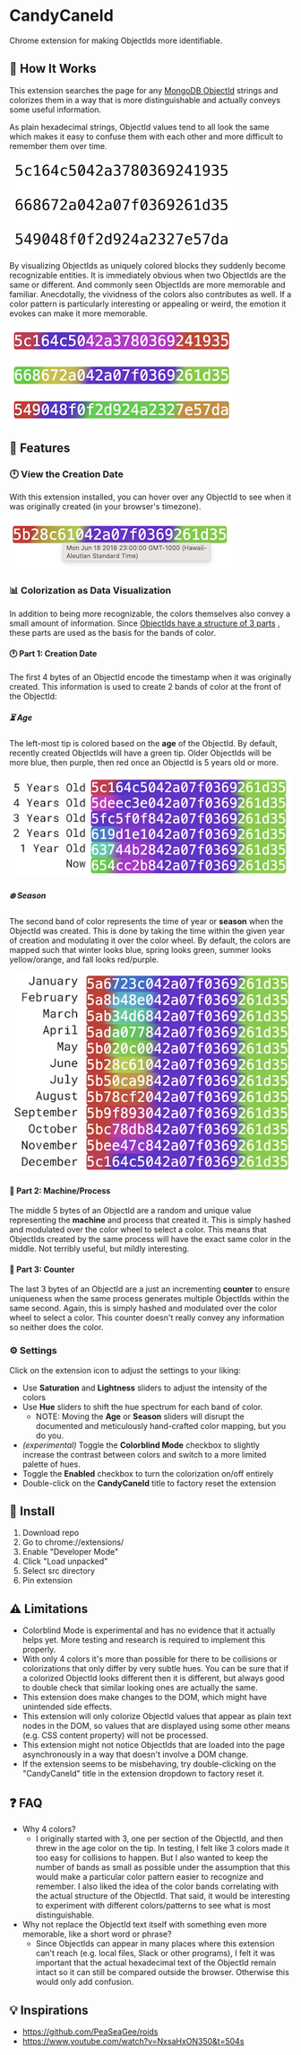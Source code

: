 # CandyCaneId

Chrome extension for making ObjectIds more identifiable.

## 🍬 How It Works

This extension searches the page for
any [MongoDB ObjectId](https://www.mongodb.com/docs/manual/reference/method/ObjectId/) strings and
colorizes them in a way that is more distinguishable and actually conveys some useful information.

As plain hexadecimal strings, ObjectId values tend to all look the same which makes it easy to
confuse them with each other and more difficult to remember them over time.

![before](assets/before.png)

By visualizing ObjectIds as uniquely colored blocks they suddenly become recognizable entities. It
is immediately obvious when two ObjectIds are the same or different. And commonly seen ObjectIds are
more memorable and familiar. Anecdotally, the vividness of the colors also contributes as well. If a
color pattern is particularly interesting or appealing or weird, the emotion it evokes can make it
more memorable.

![after](assets/after.png)

## 🍭 Features

### 🕛 View the Creation Date

With this extension installed, you can hover over any ObjectId to see when it was originally
created (in your browser's timezone).

![hover](assets/hover.png)

### 📊 Colorization as Data Visualization

In addition to being more recognizable, the colors themselves also convey a small amount of
information.
Since [ObjectIds have a structure of 3 parts](https://www.mongodb.com/docs/manual/reference/method/ObjectId/)
, these parts are used as the basis for the bands of color.

#### 🕐 Part 1: Creation Date

The first 4 bytes of an ObjectId encode the timestamp when it was originally created. This
information is used to create 2 bands of color at the front of the ObjectId:

##### ⏳ Age

The left-most tip is colored based on the **age** of the ObjectId. By default, recently created
ObjectIds will have a green tip. Older ObjectIds will be more blue, then purple, then red once an
ObjectId is 5 years old or more.

![age](assets/age.png)

##### ❄️ Season

The second band of color represents the time of year or **season** when the ObjectId was created.
This is done by taking the time within the given year of creation and modulating it over the color
wheel. By default, the colors are mapped such that winter looks blue, spring looks green, summer
looks yellow/orange, and fall looks red/purple.

![season](assets/season.png)

#### 🤖 Part 2: Machine/Process

The middle 5 bytes of an ObjectId are a random and unique value representing the **machine** and
process that created it. This is simply hashed and modulated over the color wheel to select a color.
This means that ObjectIds created by the same process will have the exact same color in the middle.
Not terribly useful, but mildly interesting.

#### 💯 Part 3: Counter

The last 3 bytes of an ObjectId are a just an incrementing **counter** to ensure uniqueness when the
same process generates multiple ObjectIds within the same second. Again, this is simply hashed and
modulated over the color wheel to select a color. This counter doesn't really convey any information
so neither does the color.

### ⚙️ Settings

Click on the extension icon to adjust the settings to your liking:

- Use **Saturation** and **Lightness** sliders to adjust the intensity of the colors
- Use **Hue** sliders to shift the hue spectrum for each band of color.
    - NOTE: Moving the **Age** or **Season** sliders will disrupt the documented and meticulously
      hand-crafted color mapping, but you do you.
- _(experimental)_ Toggle the **Colorblind Mode** checkbox to slightly increase the contrast between
  colors and switch to a more limited palette of hues.
- Toggle the **Enabled** checkbox to turn the colorization on/off entirely
- Double-click on the **CandyCaneId** title to factory reset the extension

## 💾 Install

1. Download repo
2. Go to chrome://extensions/
3. Enable "Developer Mode"
4. Click "Load unpacked"
5. Select src directory
6. Pin extension

## ⚠️ Limitations

- Colorblind Mode is experimental and has no evidence that it actually helps yet. More testing and
  research is required to implement this properly.
- With only 4 colors it's more than possible for there to be collisions or colorizations that only
  differ by very subtle hues. You can be sure that if a colorized ObjectId looks different then it
  is different, but always good to double check that similar looking ones are actually the same.
- This extension does make changes to the DOM, which might have unintended side effects.
- This extension will only colorize ObjectId values that appear as plain text nodes in the DOM, so
  values that are displayed using some other means (e.g. CSS content property) will not be
  processed.
- This extension might not notice ObjectIds that are loaded into the page asynchronously in a way
  that doesn't involve a DOM change.
- If the extension seems to be misbehaving, try double-clicking on the "CandyCaneId" title in the
  extension dropdown to factory reset it.

## ❓ FAQ

- Why 4 colors?
    - I originally started with 3, one per section of the ObjectId, and then threw in the age color
      on the tip. In testing, I felt like 3 colors made it too easy for collisions to happen. But I
      also wanted to keep the number of bands as small as possible under the assumption that this
      would make a particular color pattern easier to recognize and remember. I also liked the idea
      of the color bands correlating with the actual structure of the ObjectId. That said, it would
      be interesting to experiment with different colors/patterns to see what is most
      distinguishable.
- Why not replace the ObjectId text itself with something even more memorable, like a short word or
  phrase?
    - Since ObjectIds can appear in many places where this extension can't reach (e.g. local files,
      Slack or other programs), I felt it was important that the actual hexadecimal text of the
      ObjectId remain intact so it can still be compared outside the browser. Otherwise this would
      only add confusion.

## 💡 Inspirations

- https://github.com/PeaSeaGee/roids
- https://www.youtube.com/watch?v=NxsaHxON350&t=504s
